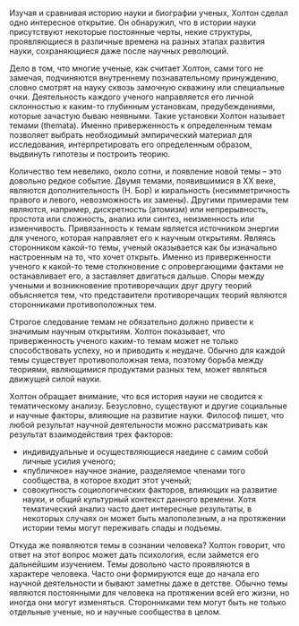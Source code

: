 Изучая и сравнивая историю науки и биографии ученых, Холтон сделал одно интересное открытие. Он обнаружил, что в истории науки присутствуют некоторые постоянные черты, некие структуры, проявляющиеся в различные времена на разных этапах развития науки, сохраняющиеся даже после научных революций.

Дело в том, что многие ученые, как считает Холтон, сами того не замечая, подчиняются внутреннему познавательному принуждению, словно смотрят на науку сквозь замочную скважину или специальные очки. Деятельность каждого ученого направляется его личной склонностью к каким-то глубинным установкам, предубеждениями, которые зачастую бываю неявными. Такие установки Холтон называет темами (themata). Именно приверженность к определенным темам позволяет выбрать необходимый эмпирический материал для исследования, интерпретировать его определенным образом, выдвинуть гипотезы и построить теорию.

Количество тем невелико, около сотни, и появление новой темы – это довольно редкое событие. Двумя темами, появившимися в XX веке, являются дополнительность (Н. Бор) и киральность (несимметричность правого и левого, невозможность их замены). Другими примерами тем являются, например, дискретность (атомизм) или непрерывность, простота или сложность, анализ или синтез, неизменность или изменчивость. Привязанность к темам является источником энергии для ученого, которая направляет его к научным открытиям. Являясь сторонником какой-то темы, ученый оказывается как бы изначально настроенным на то, что хочет открыть. Именно из приверженности ученого к какой-то теме столкновение с опровергающими фактами не останавливает его, а заставляет двигаться дальше. Споры между учеными и возникновение противоречащих друг другу теорий объясняется тем, что представители противоречащих теорий являются сторонниками противоположных тем.

Строгое следование темам не обязательно должно привести к значимым научным открытиям. Холтон показывает, что приверженность ученого каким-то темам может не только способствовать успеху, но и приводить к неудаче. Обычно для каждой темы существует противоположная тема, поэтому борьба между теориями, являющимися продуктами разных тем, может являться движущей силой науки.

Холтон обращает внимание, что вся история науки не сводится к тематическому анализу. Безусловно, существуют и другие социальные и научные факторы, влияющие на развитие науки. Философ пишет, что любой результат научной деятельности можно рассматривать как результат взаимодействия трех факторов:
- индивидуальные и осуществляющиеся наедине с самим собой личные усилия ученого;
- «публичное» научное знание, разделяемое членами того сообщества, в которое входит этот ученый;
- совокупность социологических факторов, влияющих на развитие науки, и общий культурный контекст данного времени.
Хотя тематический анализ часто дает интересные результаты, в некоторых случаях он может быть малополезным, а на протяжении истории темы могут переживать спады и подъемы.

Откуда же появляются темы в сознании человека? Холтон говорит, что ответ на этот вопрос может дать психология, если займется его дальнейшим изучением. Темы довольно часто проявляются в характере человека. Часто они формируются еще до начала его научной деятельности и бывают заметны даже в детстве. Обычно темы являются постоянными для человека на протяжении всей его жизни, но иногда они могут изменяться. Сторонниками тем могут быть не только отдельные ученые, но и научные сообщества в целом.
